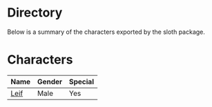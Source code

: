 # Directory
Below is a summary of the characters exported by the sloth package.
# Characters
|Name|Gender|Special|
|---|---|---|
|[Leif](./character/sloth/leif.go)|Male|Yes|
